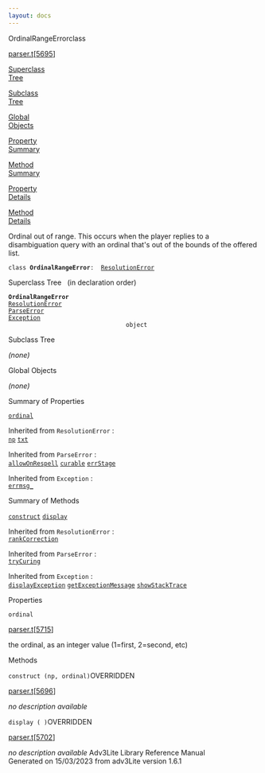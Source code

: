 ```yaml
---
layout: docs
---
```

<span class="title">OrdinalRangeError</span><span class="type">class</span>

[parser.t](../file/parser.t.html)\[[5695](../source/parser.t.html#5695)\]

[Superclass  
Tree](#_SuperClassTree_)

[Subclass  
Tree](#_SubClassTree_)

[Global  
Objects](#_ObjectSummary_)

[Property  
Summary](#_PropSummary_)

[Method  
Summary](#_MethodSummary_)

[Property  
Details](#_Properties_)

[Method  
Details](#_Methods_)



Ordinal out of range. This occurs when the player replies to a
disambiguation query with an ordinal that's out of the bounds of the
offered list.

`class `**`OrdinalRangeError`**` :   `[`ResolutionError`](../object/ResolutionError.html)



<span id="_SuperClassTree_"></span>



<span class="hdln">Superclass Tree</span>   (in declaration order)



**`OrdinalRangeError`**  
[`ResolutionError`](../object/ResolutionError.html)  
[`ParseError`](../object/ParseError.html)  
[`Exception`](../object/Exception.html)  
`                                 object`  
<span id="_SubClassTree_"></span>



<span class="hdln">Subclass Tree</span>  



*(none)* <span id="_ObjectSummary_"></span>



<span class="hdln">Global Objects</span>  



*(none)* <span id="_PropSummary_"></span>



<span class="hdln">Summary of Properties</span>  



[`ordinal`](#ordinal)

Inherited from `ResolutionError` :  
[`np`](../object/ResolutionError.html#np) [`txt`](../object/ResolutionError.html#txt)

Inherited from `ParseError` :  
[`allowOnRespell`](../object/ParseError.html#allowOnRespell) [`curable`](../object/ParseError.html#curable) [`errStage`](../object/ParseError.html#errStage)

Inherited from `Exception` :  
[`errmsg_`](../object/Exception.html#errmsg_)

<span id="_MethodSummary_"></span>



<span class="hdln">Summary of Methods</span>  



[`construct`](#construct) [`display`](#display)

Inherited from `ResolutionError` :  
[`rankCorrection`](../object/ResolutionError.html#rankCorrection)

Inherited from `ParseError` :  
[`tryCuring`](../object/ParseError.html#tryCuring)

Inherited from `Exception` :  
[`displayException`](../object/Exception.html#displayException) [`getExceptionMessage`](../object/Exception.html#getExceptionMessage) [`showStackTrace`](../object/Exception.html#showStackTrace)

<span id="_Properties_"></span>



<span class="hdln">Properties</span>  



<span id="ordinal"></span>

`ordinal`

[parser.t](../file/parser.t.html)\[[5715](../source/parser.t.html#5715)\]



the ordinal, as an integer value (1=first, 2=second, etc)



<span id="_Methods_"></span>



<span class="hdln">Methods</span>  



<span id="construct"></span>

`construct (np, ordinal)`<span class="rem">OVERRIDDEN</span>

[parser.t](../file/parser.t.html)\[[5696](../source/parser.t.html#5696)\]



*no description available*



<span id="display"></span>

`display ( )`<span class="rem">OVERRIDDEN</span>

[parser.t](../file/parser.t.html)\[[5702](../source/parser.t.html#5702)\]



*no description available*
Adv3Lite Library Reference Manual  
Generated on 15/03/2023 from adv3Lite version 1.6.1


